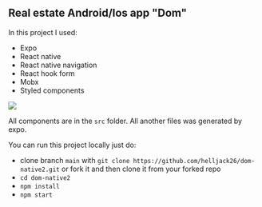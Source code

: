  ## Real estate Android/Ios app "Dom"
 
 In this project I used:
 - Expo
 - React native
 - React native navigation
 - React hook form
 - Mobx
 - Styled components
 
 ![](./assets/Screenrecorder-native.gif)

 All components are in the `src` folder. All another files was generated by expo.
 
 You can run this project locally just do:
 - clone branch `main` with `git clone https://github.com/helljack26/dom-native2.git` or fork it and then clone it from your forked repo
 - `cd dom-native2`
 - `npm install` 
 - `npm start`